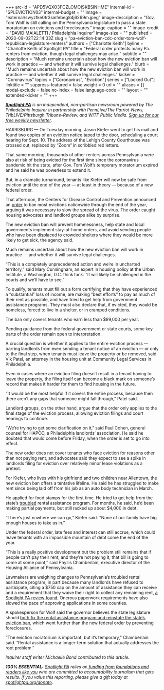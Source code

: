 +++
arc-id = "APD5VQXO3FCZLOMOISKBSINHME"
internal-id = "SPLEVICTION03"
internal-budget = ""
image = "external/swyzfke0tr3smfebeg84j6269m.jpeg"
image-description = "Gov. Tom Wolf is still calling on the Pennsylvania legislature to pass a state moratorium on evictions and foreclosures."
image-caption = ""
image-credit = "DAVID MAIALETTI / Philadelphia Inquirer"
image-size = ""
published = 2020-09-02T22:14:33Z
slug = "pa-eviction-ban-cdc-order-tom-wolf-republican-legislature-renters"
authors = ["Charlotte Keith"]
byline = "Charlotte Keith of Spotlight PA"
title = "Federal order protects many Pa. renters from eviction, though legal challenges may arise  "
subtitle = ""
description = "Much remains uncertain about how the new eviction ban will work in practice — and whether it will survive legal challenges."
blurb = "Much remains uncertain about how the new eviction ban will work in practice — and whether it will survive legal challenges."
kicker = "Coronavirus"
topics = ["Coronavirus", "Eviction"]
series = ["Locked Out"]
linktitle = ""
suppress-featured = false
weight = 0
url = ""
aliases = []
modal-exclude = false
no-index = false
language-code = ""
layout = ""
extended-kicker = ""
+++

<a href="https://www.spotlightpa.org/"><i><b>Spotlight PA</b></i></a><i> is an independent, non-partisan newsroom powered by The Philadelphia Inquirer in partnership with PennLive/The Patriot-News, TribLIVE/Pittsburgh Tribune-Review, and WITF Public Media. </i><a href="https://www.spotlightpa.org/newsletters"><i>Sign up for our free weekly newsletter</i></a><i>.</i>

HARRISBURG — On Tuesday morning, Jason Kiefer went to get his mail and found two copies of an eviction notice taped to the door, scheduling a court hearing for Sept. 10. The address of the Lehigh County Courthouse was crossed out, replaced by “Zoom” in scribbled red letters.

That same morning, thousands of other renters across Pennsylvania were also at risk of being evicted for the first time since the coronavirus pandemic hit the state, after Gov. Tom Wolf’s temporary moratorium expired and he said he was powerless to extend it.

But, in a dramatic turnaround, tenants like Kiefer will now be safe from eviction until the end of the year — at least in theory — because of a new federal order.

That afternoon, the Centers for Disease Control and Prevention announced an <a href="https://s3.amazonaws.com/public-inspection.federalregister.gov/2020-19654.pdf">order</a> to ban most evictions nationwide through the end of the year, arguing it was necessary to slow the spread of the virus. The order caught housing advocates and landlord groups alike by surprise.

The new eviction ban will prevent homelessness, help state and local governments implement stay-at-home orders, and avoid sending people who have been displaced to crowded shelters where they would be more likely to get sick, the agency said.

Much remains uncertain about how the new eviction ban will work in practice — and whether it will survive legal challenges.

<script src="https://www.spotlightpa.org/embed.js" async></script><div data-spl-embed-version="1" data-spl-src="https://www.spotlightpa.org/embeds/donate/?teaser_text=As%20the%20eviction%20moratorium%20expires%2C%20we%20won't%20stop%20telling%20the%20stories%20that%20matter%20and%20holding%20the%20powerful%20to%20account.%20Join%20us%20and%20become%20a%20monthly%20donor%20today."></div>

“This is a completely unprecedented action and we’re in uncharted territory,” said Mary Cunningham, an expert in housing policy at the Urban Institute, a Washington, D.C. think tank. “It will likely be challenged in the courts and we’ll have to see.”

To qualify, tenants must fill out a form certifying that they have experienced a “substantial” loss of income, are making “best efforts” to pay as much of their rent as possible, and have tried to get help from government assistance programs. They must also declare that, if evicted, they would be homeless, forced to live in a shelter, or in cramped conditions.

The ban only covers tenants who earn less than $99,000 per year.

Pending guidance from the federal government or state courts, some key parts of the order remain open to interpretation.

A crucial question is whether it applies to the entire eviction process — barring landlords from even sending a tenant notice of an eviction — or only to the final step, when tenants must leave the property or be removed, said Vik Patel, an attorney in the housing unit at Community Legal Services in Philadelphia.

Even in cases where an eviction filing doesn’t result in a tenant having to leave the property, the filing itself can become a black mark on someone’s record that makes it harder for them to find housing in the future.

“It would be the most helpful if it covers the entire process, because then there aren’t any gaps that someone might fall through,” Patel said.

Landlord groups, on the other hand, argue that the order only applies to the final stage of the eviction process, allowing eviction filings and court hearings to continue.

“We’re trying to get some clarification on it,” said Paul Cohen, general counsel for HAPCO, a Philadelphia landlords’ association. He said he doubted that would come before Friday, when the order is set to go into effect.

The new order does not cover tenants who face eviction for reasons other than not paying rent, and advocates said they expect to see a spike in landlords filing for eviction over relatively minor lease violations as a pretext.

For Kiefer, who lives with his girlfriend and two children near Allentown, the new eviction ban offers a tentative lifeline. He said he has struggled to make rent since being laid off from his job as an auto body technician in March.

He applied for food stamps for the first time. He tried to get help from the state’s <a href="https://www.spotlightpa.org/news/2020/08/pa-evictions-ban-rental-assistance-program-coronavirus-flaws/">troubled</a> rental assistance program. For months, he said, he’d been making partial payments, but still racked up about $4,000 in debt.

<script src="https://www.spotlightpa.org/embed.js" async></script><div data-spl-embed-version="1" data-spl-src="https://www.spotlightpa.org/embeds/newsletter/"></div>

“There’s just nowhere we can go,” Kiefer said. “None of our family have big enough houses to take us in.”

Under the federal order, late fees and interest can still accrue, which could leave tenants with an impossible mountain of debt come the end of the year.

“This is a really positive development but the problem still remains that if people can’t pay their rent, and they’re not paying it, that bill is going to come at some point,” said Phyllis Chamberlain, executive director of the Housing Alliance of Pennsylvania.

Lawmakers are weighing changes to Pennsylvania’s troubled rental assistance program, in part because many landlords have refused to participate, citing a $750 cap on the amount of assistance they can receive and a requirement that they waive their right to collect any remaining rent, <a href="https://www.spotlightpa.org/news/2020/08/pa-evictions-ban-rental-assistance-program-coronavirus-flaws/" target=_blank>a Spotlight PA review found</a>. Onerous paperwork requirements have also slowed the pace of approving applications in some counties.

A spokesperson for Wolf said the governor believes the state legislature should <a href="https://www.spotlightpa.org/news/2020/09/pa-eviction-moratorium-tom-wolf-republican-lawmakers/" target=_blank>both fix the rental assistance program and reinstate the state’s eviction ban</a>, which went further than the new federal order by preventing foreclosures.

“The eviction moratorium is important, but it’s temporary,” Chamberlain said. “Rental assistance is a longer-term solution that actually addresses the root problem.”

<i>Inquirer staff writer Michaelle Bond contributed to this article.</i>

<i><b>100% ESSENTIAL:</b></i><i> </i><a href="https://www.spotlightpa.org/"><i>Spotlight PA</i></a><i> relies on</i><a href="https://www.spotlightpa.org/support"><i> funding from foundations and readers like you</i></a><i> who are committed to accountability journalism that gets results. If you value this reporting, please give a gift today at </i><a href="https://www.spotlightpa.org/donate"><i>spotlightpa.org/donate</i></a><i>.</i>

<script src="https://www.spotlightpa.org/embed.js" async></script><div data-spl-embed-version="1" data-spl-src="https://www.spotlightpa.org/embeds/tips/?tip_text=Are%20you%20%3Cb%3Efacing%20eviction%20as%20a%20result%20of%20the%20coronavirus%20pandemic%3C%2Fb%3E%3F%20We%20want%20to%20hear%20from%20you."></div>
